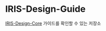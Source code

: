# IRIS-Design-Guide

[IRIS-Design-Core](https://github.com/mobigen/IRIS-Design-Core/tree/main) 가이드를 확인할 수 있는 저장소
